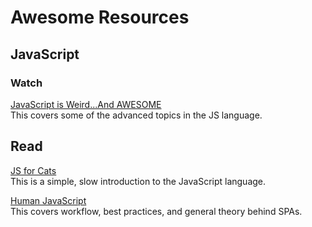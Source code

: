 # Awesome Resources


## JavaScript

### Watch

[JavaScript is Weird...And AWESOME](http://www.youtube.com/playlist?list=PLoYCgNOIyGABI011EYc-avPOsk1YsMUe_)  
This covers some of the advanced topics in the JS language.

## Read
[JS for Cats](http://jsforcats.com/)  
This is a simple, slow introduction to the JavaScript language.

[Human JavaScript](http://read.humanjavascript.com/)  
This covers workflow, best practices, and general theory behind SPAs.

